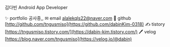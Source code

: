 김다빈
Android App Developer

✨ portfolio 공사중,,
✉ email   alalekqls22@naver.com
🍃 github  [http://github.com/tngusmiso](https://github.com/dabinKim-0318)
✍ tistory   [https://tngusmiso.tistory.com/](https://dabin-kim.tistory.com/)
🖊 velog   [https://blog.naver.com/tngusmiso](https://velog.io/@dabin)

